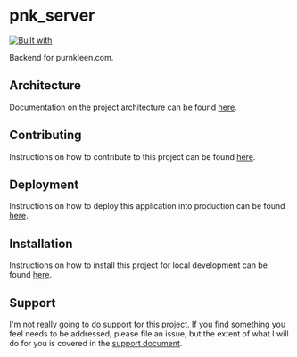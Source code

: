 # pnk_server

[![Built with](https://img.shields.io/badge/Built_with-Cookiecutter_Django_Rest-F7B633.svg)](https://github.com/agconti/cookiecutter-django-rest)

Backend for purnkleen.com.

## Architecture

Documentation on the project architecture can be found [here](/.github/ARCHITECTURE.md).

## Contributing

Instructions on how to contribute to this project can be found [here](/.github/CONTRIBUTING.md). 

## Deployment

Instructions on how to deploy this application into production can be found [here](/.github/DEPLOYMENT.md).

## Installation

Instructions on how to install this project for local development can be found [here](/.github/INSTALLATION.md).

## Support

I'm not really going to do support for this project. If you find something you feel needs to be
addressed, please file an issue, but the extent of what I will do for you is covered in
the [support document](/.github/SUPPORT.md).
